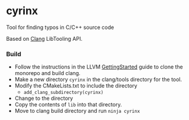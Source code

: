 # cyrinx

Tool for finding typos in C/C++ source code

Based on [Clang](https://clang.llvm.org/) LibTooling API.

### Build

- Follow the instructions in the LLVM [GettingStarted](https://llvm.org/docs/GettingStarted.html) guide to clone the monorepo and build clang.
- Make a new directory `cyrinx` in the clang/tools directory for the tool.
- Modify the CMakeLists.txt to include the directory
    - `add_clang_subdirectory(cyrinx)`
- Change to the directory 
- Copy the contents of `lib` into that directory.
- Move to clang build directory and run `ninja cyrinx`
